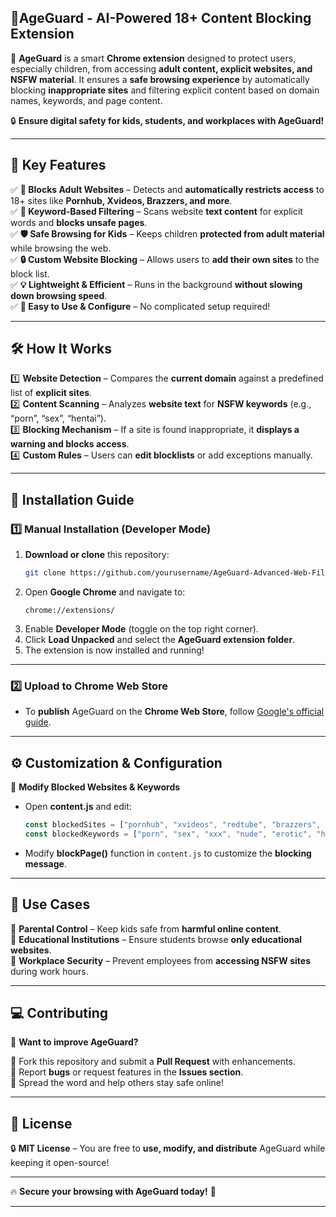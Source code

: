 ## 🔞**AgeGuard - AI-Powered 18+ Content Blocking Extension**  

🚀 **AgeGuard** is a smart **Chrome extension** designed to protect users, especially children, from accessing **adult content, explicit websites, and NSFW material**. It ensures a **safe browsing experience** by automatically blocking **inappropriate sites** and filtering explicit content based on domain names, keywords, and page content.  

🔒 **Ensure digital safety for kids, students, and workplaces with AgeGuard!**  

---

## 🌟 **Key Features**  

✅ **🚫 Blocks Adult Websites** – Detects and **automatically restricts access** to 18+ sites like **Pornhub, Xvideos, Brazzers, and more**.  
✅ **📜 Keyword-Based Filtering** – Scans website **text content** for explicit words and **blocks unsafe pages**.  
✅ **🛡️ Safe Browsing for Kids** – Keeps children **protected from adult material** while browsing the web.  
✅ **🔒 Custom Website Blocking** – Allows users to **add their own sites** to the block list.  
✅ **💡 Lightweight & Efficient** – Runs in the background **without slowing down browsing speed**.  
✅ **🔧 Easy to Use & Configure** – No complicated setup required!  

---

## 🛠 **How It Works**  

1️⃣ **Website Detection** – Compares the **current domain** against a predefined list of **explicit sites**.  
2️⃣ **Content Scanning** – Analyzes **website text** for **NSFW keywords** (e.g., “porn”, “sex”, “hentai”).  
3️⃣ **Blocking Mechanism** – If a site is found inappropriate, it **displays a warning and blocks access**.  
4️⃣ **Custom Rules** – Users can **edit blocklists** or add exceptions manually.  

---

## 📌 **Installation Guide**  

### **1️⃣ Manual Installation** (Developer Mode)  

1. **Download or clone** this repository:  
   ```sh
   git clone https://github.com/yourusername/AgeGuard-Advanced-Web-Filtering-System.git
   ```  
2. Open **Google Chrome** and navigate to:  
   ```
   chrome://extensions/
   ```
3. Enable **Developer Mode** (toggle on the top right corner).  
4. Click **Load Unpacked** and select the **AgeGuard extension folder**.  
5. The extension is now installed and running!  

---

### **2️⃣ Upload to Chrome Web Store**  

- To **publish** AgeGuard on the **Chrome Web Store**, follow [Google's official guide](https://developer.chrome.com/docs/webstore/publish/).  

---

## ⚙ **Customization & Configuration**  

🔧 **Modify Blocked Websites & Keywords**  

- Open **content.js** and edit:  

  ```javascript
  const blockedSites = ["pornhub", "xvideos", "redtube", "brazzers", "xnxx", "hentaihaven", "escort", "adultfriendfinder", "sex", "xhamster", "f95zone", "onlyfans"];
  const blockedKeywords = ["porn", "sex", "xxx", "nude", "erotic", "hentai", "cams", "escort", "incest", "fetish", "bdsm", "strip", "webcam", "nsfw", "taboo", "kinky", "adult", "blowjob"];
  ```

- Modify **blockPage()** function in `content.js` to customize the **blocking message**.  

---

## 🎯 **Use Cases**  

👶 **Parental Control** – Keep kids safe from **harmful online content**.  
🏫 **Educational Institutions** – Ensure students browse **only educational websites**.  
🏢 **Workplace Security** – Prevent employees from **accessing NSFW sites** during work hours.  

---

## 💻 **Contributing**  

🚀 **Want to improve AgeGuard?**  

🔹 Fork this repository and submit a **Pull Request** with enhancements.  
🔹 Report **bugs** or request features in the **Issues section**.  
🔹 Spread the word and help others stay safe online!  

---

## 📜 **License**  

🔒 **MIT License** – You are free to **use, modify, and distribute** AgeGuard while keeping it open-source!  

---


🔥 **Secure your browsing with AgeGuard today!** 🚀  

---
